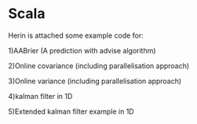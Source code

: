 # Scala

Herin is attached some example code for:

1)AABrier (A prediction with advise algorithm)

2)Online covariance (including parallelisation approach)

3)Online variance (including parallelisation approach)

4)kalman filter in 1D 

5)Extended kalman filter example in 1D


